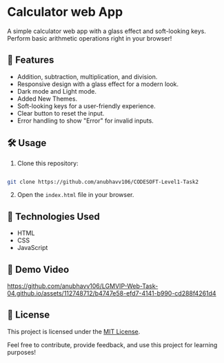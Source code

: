 # Calculator web App

A simple calculator web app with a glass effect and soft-looking keys. Perform basic arithmetic operations right in your browser!

## 🚀 Features

- Addition, subtraction, multiplication, and division.
- Responsive design with a glass effect for a modern look.
- Dark mode and Light mode.
- Added New Themes.
- Soft-looking keys for a user-friendly experience.
- Clear button to reset the input.
- Error handling to show "Error" for invalid inputs.

## 🛠️ Usage

1. Clone this repository: 
```bash 

git clone https://github.com/anubhavv106/CODESOFT-Level1-Task2
   ```
2. Open the `index.html` file in your browser.

## 🧰 Technologies Used

- HTML
- CSS
- JavaScript

## 🎥 Demo Video

https://github.com/anubhavv106/LGMVIP-Web-Task-04.github.io/assets/112748712/b4747e58-efd7-4141-b990-cd288f4261d4

## 📝 License

This project is licensed under the [MIT License](LICENSE).

Feel free to contribute, provide feedback, and use this project for learning purposes!
